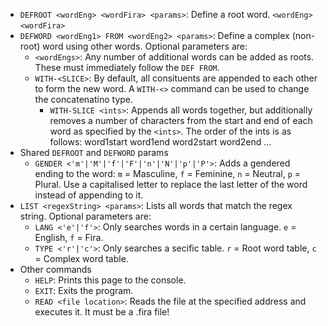 - `DEFROOT <wordEng> <wordFira> <params>`: Define a root word. `<wordEng>` `<wordFira>`
- `DEFWORD <wordEng1> FROM <wordEng2> <params>`: Define a complex (non-root) word using other words. Optional parameters are:
  - `<wordEngs>`: Any number of additional words can be added as roots. These must immediately follow the `DEF FROM`.
  - `WITH-<SLICE>`: By default, all consituents are appended to each other to form the new word. A `WITH-<>` command can be used to change the concatenatino type.
    - `WITH-SLICE <ints>`: Appends all words together, but additionally removes a number of characters from the start and end of each word as specified by the `<ints>`. The order of the ints is as follows: word1start word1end word2start word2end ...
- Shared `DEFROOT` and `DEFWORD` params
  - `GENDER <'m'|'M'|'f'|'F'|'n'|'N'|'p'|'P'>`: Adds a gendered ending to the word: `m` = Masculine, `f` = Feminine, `n` = Neutral, `p` = Plural. Use a capitalised letter to replace the last letter of the word instead of appending to it.
- `LIST <regexString> <params>`: Lists all words that match the regex string. Optional parameters are:
  - `LANG <'e'|'f'>`: Only searches words in a certain language. `e` = English, `f` = Fira.
  - `TYPE <'r'|'c'>`: Only searches a secific table. `r` = Root word table, `c` = Complex word table.
- Other commands
  - `HELP`: Prints this page to the console.
  - `EXIT`: Exits the program.
  - `READ <file location>`: Reads the file at the specified address and executes it. It must be a .fira file!
